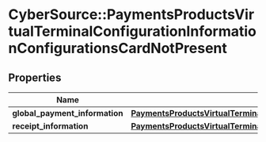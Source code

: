 # CyberSource::PaymentsProductsVirtualTerminalConfigurationInformationConfigurationsCardNotPresent

## Properties
Name | Type | Description | Notes
------------ | ------------- | ------------- | -------------
**global_payment_information** | [**PaymentsProductsVirtualTerminalConfigurationInformationConfigurationsCardNotPresentGlobalPaymentInformation**](PaymentsProductsVirtualTerminalConfigurationInformationConfigurationsCardNotPresentGlobalPaymentInformation.md) |  | [optional] 
**receipt_information** | [**PaymentsProductsVirtualTerminalConfigurationInformationConfigurationsCardNotPresentReceiptInformation**](PaymentsProductsVirtualTerminalConfigurationInformationConfigurationsCardNotPresentReceiptInformation.md) |  | [optional] 


